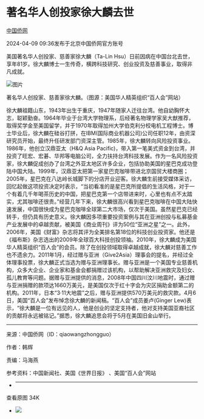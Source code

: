 # 著名华人创投家徐大麟去世

[](https://news.qq.com/omn/author/8QIf3n5f6YQbvTbf5AA%3D)

[中国侨网](https://news.qq.com/omn/author/8QIf3n5f6YQbvTbf5AA%3D)

2024-04-09 09:36发布于北京中国侨网官方账号

美国著名华人创投家、慈善家徐大麟（Ta-Lin
Hsu）日前因病在中国台北去世，享年81岁。徐大麟博士一生传奇，横跨科技研究、创业投资及慈善事业，取得非凡成就。

![图片](https:https://inews.gtimg.com/om_bt/OlgczsEoK4sOiZwaEyqSQkqfzyGWkyKFzJLJ1cegvXLP8AA/641)

著名华人创投家、慈善家徐大麟。（图源：美国华人精英组织“百人会”网站）

徐大麟祖籍山东，1943年出生于重庆，1947年随家人迁往台湾。他自幼胸怀大志，聪颖勤奋。1964年毕业于台湾大学物理系，后经著名物理学家吴大猷推荐，取得奖学金至美国留学，并于1970年取得加州大学伯克利分校电机工程博士。博士毕业后，徐大麟在硅谷打拼，在IBM(国际商业机器公司)公司任职12年，由资深研究员开始，最终升任研发部门资深主管。1985年，徐大麟转向风险投资事业。1986年，他创立汉鼎亚太（H&Q
Asia
Pacific)，带入第一笔美式资金到台湾，并投资了旺宏、宏碁、华邦等电脑公司，全力扶持台湾科技发展。作为一名风险投资家，徐大麟促成创办了台湾之外亚太地区许多企业，包括协助美国的星巴克成功登陆中国大陆。1999年，汉鼎亚太把第一家星巴克咖啡带进北京国贸大楼商圈；2005年，星巴克在八达岭长城脚下的分店开业迎客。徐大麟生前接受媒体采访，回忆起做这项投资决定时表示，“当初看准的是星巴克所提倡的生活风格，对于一个有着几千年喝茶历史的中国，把星巴克第一个店带进来时，心里也有点不太踏实，尤其咖啡还很贵。”经营几年下来，徐大麟很高兴看到星巴克咖啡在中国大陆快速发展，中国很快成为星巴克咖啡全球第二大市场，仅次于美国。虽然星巴克已经转手，但仍具有历史意义。徐大麟因多项重要投资案例与其在亚洲创投与私募基金产业发展中的卓越贡献，被美国《商业周刊》评为50位“亚洲之星”之一。此外，2006年，美国《财富》杂志将其评为全美排名第18位的科技创业投资家。他还是《福布斯》杂志选出的2009年全球百大科技创投领袖。2010年，徐大麟成为美国华人精英组织“百人会”的会员。除了在创投领域取得卓越成就，徐大麟对慈善工作也不遗余力。2011年1月，经过赠与亚洲（Give2Asia）理事会的提名，并经过全体理事投票，徐大麟正式当选为赠与亚洲理事长。赠与亚洲是一个美国专业慈善机构，众多大企业、企业家和基金会都捐赠过该机构，以帮助解决亚洲救灾及妇女、孤儿教育等问题。据赠与亚洲提供的消息，2008年中国四川汶川地震时，通过赠与亚洲捐赠的款项达1660万美元，是美国仅次于红十字会为灾区捐助金额第二的机构。2011年，日本“3·11大地震”之后，赠与亚洲提供570万美元的救灾款。4月6日，美国“百人会”发布悼念徐大麟的新闻稿。“百人会”成员姜卢(Ginger
Lew)表示，“徐大麟是一位有远见的人，他是创业的坚定支持者，他对支持美国亚裔社区的贡献将永远被铭记。”据悉，徐大麟追思会将于5月在美国旧金山举行。  

* * *

来源：中国侨网（ID：qiaowangzhongguo）

作者：韩辉  

责编：马海燕  

参考资料：中国新闻社、美国《世界日报》 、美国“百人会”网站

  * ______

查看原图 34K

  * ![](https:https://inews.gtimg.com/om_bt/OlgczsEoK4sOiZwaEyqSQkqfzyGWkyKFzJLJ1cegvXLP8AA/641)

